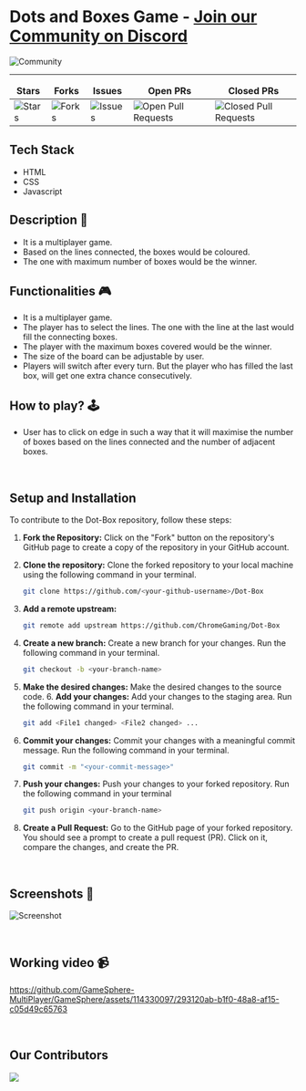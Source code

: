 # __Dots and Boxes Game__ - [Join our Community on Discord](https://discord.gg/V5tc7kTg)
![Community](https://github.com/GameSphere-MultiPlayer/Physi-c-Tech/assets/98798977/e79af9da-814e-487e-8a9a-85947384d3b2)

---
<table align="center">
    <thead align="center">
        <tr border: 1px;>
            <td><b>Stars</b></td>
            <td><b>Forks</b></td>
            <td><b>Issues</b></td>
            <td><b>Open PRs</b></td>
            <td><b>Closed PRs</b></td>
        </tr>
     </thead>
    <tbody>
         <tr>
            <td><img alt="Stars" src="https://img.shields.io/github/stars/ChromeGaming/Dot-Box?style=flat&logo=github"/></td>
             <td><img alt="Forks" src="https://img.shields.io/github/forks/ChromeGaming/Dot-Box?style=flat&logo=github"/></td>
            <td><img alt="Issues" src="https://img.shields.io/github/issues/ChromeGaming/Dot-Box?style=flat&logo=github"/></td>
            <td><img alt="Open Pull Requests" src="https://img.shields.io/github/issues-pr/ChromeGaming/Dot-Box?style=flat&logo=github"/></td>
           <td><img alt="Closed Pull Requests" src="https://img.shields.io/github/issues-pr-closed/ChromeGaming/Dot-Box?style=flat&color=critical&logo=github"/></td>
        </tr>
    </tbody>
</table>

## **Tech Stack**
- HTML
- CSS
- Javascript

## **Description 📃**
- It is a multiplayer game.
- Based on the lines connected, the boxes would be coloured.
- The one with maximum number of boxes would be the winner.

## **Functionalities 🎮**
- It is a multiplayer game.
- The player has to select the lines. The one with the line at the last would fill the connecting boxes.
- The player with the maximum boxes covered would be the winner.
- The size of the board can be adjustable by user.
- Players will switch after every turn. But the player who has filled the last box, will get one extra chance consecutively.

## **How to play? 🕹️**

- User has to click on edge in such a way that it will maximise the number of boxes based on the lines connected and the number of adjacent boxes.

<br>

## **Setup and Installation**
<p style="font-family:var(--ff-philosopher);">To contribute to the Dot-Box repository, follow these steps:</p>

1. **Fork the Repository:**
   Click on the "Fork" button on the repository's GitHub page to create a copy of the repository in your GitHub account.

2. **Clone the repository:**
   Clone the forked repository to your local machine using the following command in your terminal.
   ```bash
   git clone https://github.com/<your-github-username>/Dot-Box
   ```
3. **Add a remote upstream:**
   ```bash
   git remote add upstream https://github.com/ChromeGaming/Dot-Box
   ```
4. **Create a new branch:**
   Create a new branch for your changes. Run the following command in your terminal.
   ```bash
   git checkout -b <your-branch-name>
   ```
5. **Make the desired changes:**
   Make the desired changes to the source code.
   6. **Add your changes:**
   Add your changes to the staging area. Run the following command in your terminal.
   ```bash
   git add <File1 changed> <File2 changed> ...
   ```
7. **Commit your changes:**
   Commit your changes with a meaningful commit message. Run the following command in your terminal.
   ```bash
   git commit -m "<your-commit-message>"
   ```
8. **Push your changes:**
   Push your changes to your forked repository. Run the following command in your terminal
   ```bash
   git push origin <your-branch-name>
   ```
9. **Create a Pull Request:**
   Go to the GitHub page of your forked repository. You should see a prompt to create a pull request (PR). Click on it, compare the changes, and create the PR.
<br>


## **Screenshots 📸**

![Screenshot](https://github.com/GameSphere-MultiPlayer/GameSphere/assets/114330097/0dbdfbc6-7a84-48e4-ad34-2185f790a146)

<br>

## **Working video 📹**

https://github.com/GameSphere-MultiPlayer/GameSphere/assets/114330097/293120ab-b1f0-48a8-af15-c05d49c65763

<br>

## **Our Contributors**
<a href="https://github.com/ChromeGaming/Dot-Box/graphs/contributors">
  <img src="https://contrib.rocks/image?repo=ChromeGaming/Dot-Box" />
</a>